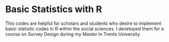 # Basic Statistics with R

This codes are helpful for scholars and students who desire to implement basic statistic codes in R within the social sciences.
I developed them for a course on Survey Design during my Master in Trento University.

